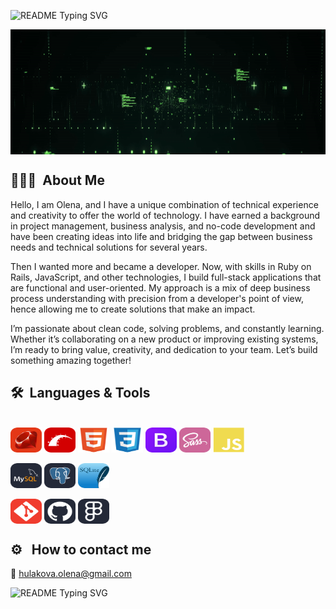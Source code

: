 <p align="left"><img src="https://readme-typing-svg.demolab.com/?lines=Well, hello there! :) &font=Fira%20Code&center=true&width=1000&height=50&color=39D353&duration=4000&pause=1000" alt="README Typing SVG"></p>
<img align="center" alt="banner" height= "200px" width="100%" src="apriorio.gif">

## 👩🏼‍💻 &nbsp;About Me
Hello, I am Olena, and I have a unique combination of technical experience and creativity to offer the world of technology.
I have earned a background in project management, business analysis, and no-code development and have been creating ideas into life and bridging the gap between business needs and technical solutions for several years. 

Then I wanted more and became a developer. 
Now, with skills in Ruby on Rails, JavaScript, and other technologies, I build full-stack applications that are functional and user-oriented. 
My approach is a mix of deep business process understanding with precision from a developer's point of view, hence allowing me to create solutions that make an impact.

I’m passionate about clean code, solving problems, and constantly learning. Whether it’s collaborating on a new product or improving existing systems, I’m ready to bring value, creativity, and dedication to your team. Let’s build something amazing together!
<!-- &nbsp; -->
## 🛠 &nbsp;Languages & Tools
<div style="display: inline_block"><br>
  <img align="center" alt="Ruby" height="40" width="50" src="https://raw.githubusercontent.com/tandpfun/skill-icons/main/icons/Ruby.svg">
  <img align="center" alt="Rails" height="40" width="50" src="https://raw.githubusercontent.com/tandpfun/skill-icons/main/icons/Rails.svg">
  <img align="center" alt="HTML" height="40" width="50" src="https://raw.githubusercontent.com/devicons/devicon/master/icons/html5/html5-original.svg">
  <img align="center" alt="CSS" height="40" width="50" src="https://raw.githubusercontent.com/devicons/devicon/master/icons/css3/css3-original.svg">
  <img align="center" alt="Bootstrap" height="40" width="50" src="https://raw.githubusercontent.com/tandpfun/skill-icons/main/icons/Bootstrap.svg">
  <img align="center" alt="Sass" height="40" width="50" src="https://raw.githubusercontent.com/tandpfun/skill-icons/main/icons/Sass.svg">
  <img align="center" alt="Js" height="40" width="50" src="https://raw.githubusercontent.com/devicons/devicon/master/icons/javascript/javascript-plain.svg">

<div style="display: inline_block"><br>
  <img align="center" alt="MySQL" height="40" width="50" src="https://raw.githubusercontent.com/tandpfun/skill-icons/main/icons/MySQL-Dark.svg">
  <img align="center" alt="PostgreSQL" height="40" width="50" src="https://raw.githubusercontent.com/tandpfun/skill-icons/main/icons/PostgreSQL-Dark.svg">
  <img align="center" alt="SQLite" height="40" width="50" src="https://raw.githubusercontent.com/tandpfun/skill-icons/main/icons/SQLite.svg">
</div>

<div style="display: inline_block"><br>
  <img align="center" alt="Git" height="40" width="50" src="https://raw.githubusercontent.com/tandpfun/skill-icons/main/icons/Git.svg">
  <img align="center" alt="GitHub" height="40" width="50" src="https://raw.githubusercontent.com/tandpfun/skill-icons/main/icons/Github-Dark.svg">
  <img align="center" alt="Figma" height="40" width="50" src="https://raw.githubusercontent.com/tandpfun/skill-icons/main/icons/Figma-Dark.svg">
</div>
<!-- &nbsp; -->

## ⚙️ &nbsp; How to contact me
📩 hulakova.olena@gmail.com
<p align="left"><img src="https://readme-typing-svg.demolab.com/?lines=Message+me+to+create+something+amazing+together!&font=Fira%20Code&center=true&width=1000&height=50&color=39D353&duration=4000&pause=1000" alt="README Typing SVG"></p>
<!-- ## ⚙️ &nbsp;Stats
<p><img align="left" src="https://github-readme-stats.vercel.app/api/top-langs?username=apriorio&show_icons=true&locale=en&layout=compact&theme=github_dark" alt="apriorio stats" /></p> -->

<!-- <p align="center"><img src=https://github-readme-stats.vercel.app/api?username=apriorio&show_icons=true alt=apriorio/></p> -->
<!--
**aprioriO/apriorio** is a ✨ _special_ ✨ repository because its `README.md` (this file) appears on your GitHub profile.

Here are some ideas to get you started:

- 🔭 I’m currently working on ...
- 🌱 I’m currently learning ...
- 👯 I’m looking to collaborate on ...
- 🤔 I’m looking for help with ...
- 💬 Ask me about ...
- 📫 How to reach me: ...
- 😄 Pronouns: ...
- ⚡ Fun fact: ...
-->
